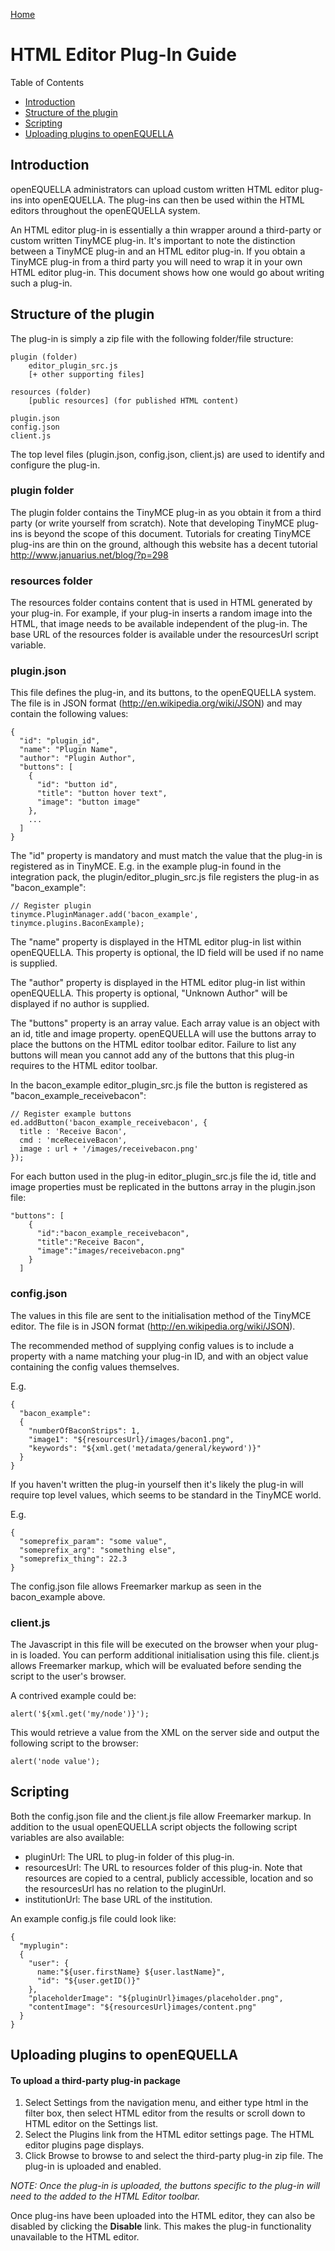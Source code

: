 [Home](https://openequella.github.io/)

# HTML Editor Plug-In Guide

Table of Contents
* [Introduction](#introduction)
* [Structure of the plugin](#structure-of-the-plugin)   
* [Scripting](#scripting)  
* [Uploading plugins to openEQUELLA](#uploading-plugins-to-openequella)



## Introduction

openEQUELLA administrators can upload custom written HTML editor plug-ins into openEQUELLA. The plug-ins can then be used within the HTML editors throughout the openEQUELLA system.

An HTML editor plug-in is essentially a thin wrapper around a third-party or custom written TinyMCE plug-in. It's important to note the distinction between a TinyMCE plug-in and an HTML editor plug-in. If you obtain a TinyMCE plug-in from a third party you will need to wrap it in your own HTML editor plug-in. This document shows how one would go about writing such a plug-in.

## Structure of the plugin
The plug-in is simply a zip file with the following folder/file structure:
```
plugin (folder)
    editor_plugin_src.js
    [+ other supporting files]

resources (folder)
    [public resources] (for published HTML content)

plugin.json
config.json
client.js
```
The top level files (plugin.json, config.json, client.js) are used to identify and configure the plug-in.

### plugin folder
The plugin folder contains the TinyMCE plug-in as you obtain it from a third party (or write yourself from scratch). Note that developing TinyMCE plug-ins is beyond the scope of this document. Tutorials for creating TinyMCE plug-ins are thin on the ground, although this website has a decent tutorial <http://www.januarius.net/blog/?p=298>

### resources folder
The resources folder contains content that is used in HTML generated by your plug-in.  For example, if your plug-in inserts a random image into the HTML, that image needs to be available independent of the plug-in. The base URL of the resources folder is available under the resourcesUrl script variable. 

### plugin.json
This file defines the plug-in, and its buttons, to the openEQUELLA system.  
The file is in JSON format (<http://en.wikipedia.org/wiki/JSON>) and may contain the following values:
```
{
  "id": "plugin_id",
  "name": "Plugin Name",
  "author": "Plugin Author",
  "buttons": [
    {
      "id": "button id",
      "title": "button hover text",
      "image": "button image"
    },
    ...
  ]
}
```
The "id" property is mandatory and must match the value that the plug-in is registered as in TinyMCE. E.g. in the example plug-in found in the integration pack, the plugin/editor_plugin_src.js file registers the plug-in as "bacon_example":
```
// Register plugin
tinymce.PluginManager.add('bacon_example', tinymce.plugins.BaconExample);
```
The "name" property is displayed in the HTML editor plug-in list within openEQUELLA. This property is optional, the ID field will be used if no name is supplied.

The "author" property is displayed in the HTML editor plug-in list within openEQUELLA. This property is optional, "Unknown Author" will be displayed if no author is supplied.

The "buttons" property is an array value. Each array value is an object with an id, title and image property. openEQUELLA will use the buttons array to place the buttons on the HTML editor toolbar editor. Failure to list any buttons will mean you cannot add any of the buttons that this plug-in requires to the HTML editor toolbar.

In the bacon_example editor_plugin_src.js file the button is registered as  "bacon_example_receivebacon":
```
// Register example buttons
ed.addButton('bacon_example_receivebacon', {
  title : 'Receive Bacon',
  cmd : 'mceReceiveBacon',
  image : url + '/images/receivebacon.png'
});
```

For each button used in the plug-in editor_plugin_src.js file the id, title and image properties must be replicated in the buttons array in the plugin.json file:
```
"buttons": [
    {
      "id":"bacon_example_receivebacon",
      "title":"Receive Bacon",
      "image":"images/receivebacon.png"
    }
  ]
```

### config.json
The values in this file are sent to the initialisation method of the TinyMCE editor. The file is in JSON format (<http://en.wikipedia.org/wiki/JSON>).

The recommended method of supplying config values is to include a property with a name matching your plug-in ID, and with an object value containing the config values themselves.

E.g.
```
{
  "bacon_example": 
  {
    "numberOfBaconStrips": 1,
    "image1": "${resourcesUrl}/images/bacon1.png",
    "keywords": "${xml.get('metadata/general/keyword')}"
  }
}
```
If you haven't written the plug-in yourself then it's likely the plug-in will require top level values, which seems to be standard in the TinyMCE world.

E.g.
```
{
  "someprefix_param": "some value",
  "someprefix_arg": "something else",
  "someprefix_thing": 22.3
}
```

The config.json file allows Freemarker markup as seen in the bacon_example above. 

### client.js
The Javascript in this file will be executed on the browser when your plug-in is loaded. You can perform additional initialisation using this file. client.js allows Freemarker markup, which will be evaluated before sending the script to the user's browser. 

A contrived example could be:
```
alert('${xml.get('my/node')}');
```
This would retrieve a value from the XML on the server side and output the following script to the browser:
```
alert('node value');
```
## Scripting
Both the config.json file and the client.js file allow Freemarker markup. In addition to the usual openEQUELLA script objects the following script variables are also available:
* pluginUrl: The URL to plug-in folder of this plug-in.
* resourcesUrl: The URL to resources folder of this plug-in. Note that resources are copied to a central, publicly accessible, location and so the resourcesUrl has no relation to the pluginUrl.
* institutionUrl: The base URL of the institution.

An example config.js file could look like:
```
{
  "myplugin": 
  {
    "user": {
      name:"${user.firstName} ${user.lastName}",
      "id": "${user.getID()}"
    },
    "placeholderImage": "${pluginUrl}images/placeholder.png",
    "contentImage": "${resourcesUrl}images/content.png"
  }
}
```
## Uploading plugins to openEQUELLA

#### To upload a third-party plug-in package
1.  Select Settings from the navigation menu, and either type html in the filter box, then select HTML editor from the results or scroll down to HTML editor on the Settings list. 
2.  Select the Plugins link from the HTML editor settings page. The HTML editor plugins page displays. 
3. Click Browse to browse to and select the third-party plug-in zip file. The plug-in is uploaded and enabled. 

*NOTE: Once the plug-in is uploaded, the buttons specific to the plug-in will need to the added to the HTML Editor toolbar.* 

Once plug-ins have been uploaded into the HTML editor, they can also be disabled by clicking the **Disable** link. This makes the plug-in functionality unavailable to the HTML editor.